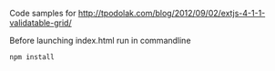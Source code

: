 Code samples for
http://tpodolak.com/blog/2012/09/02/extjs-4-1-1-validatable-grid/

Before launching index.html run in commandline

```bash
npm install
